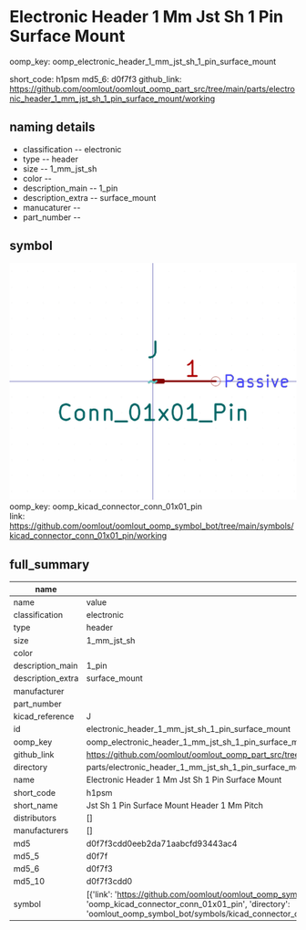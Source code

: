 # Electronic Header 1 Mm Jst Sh 1 Pin Surface Mount
oomp_key: oomp_electronic_header_1_mm_jst_sh_1_pin_surface_mount 


short_code: h1psm
md5_6: d0f7f3
github_link: https://github.com/oomlout/oomlout_oomp_part_src/tree/main/parts/electronic_header_1_mm_jst_sh_1_pin_surface_mount/working
## naming details
* classification -- electronic
* type -- header
* size -- 1_mm_jst_sh
* color -- 
* description_main -- 1_pin
* description_extra -- surface_mount
* manucaturer -- 
* part_number -- 



## symbol

![](symbol/0/working/working_600.png)  
oomp_key: oomp_kicad_connector_conn_01x01_pin  
link: https://github.com/oomlout/oomlout_oomp_symbol_bot/tree/main/symbols/kicad_connector_conn_01x01_pin/working  


## full_summary
| name | value | 
| --- | --- | 
| name | value | 
| classification | electronic | 
| type | header | 
| size | 1_mm_jst_sh | 
| color |  | 
| description_main | 1_pin | 
| description_extra | surface_mount | 
| manufacturer |  | 
| part_number |  | 
| kicad_reference | J | 
| id | electronic_header_1_mm_jst_sh_1_pin_surface_mount | 
| oomp_key | oomp_electronic_header_1_mm_jst_sh_1_pin_surface_mount | 
| github_link | https://github.com/oomlout/oomlout_oomp_part_src/tree/main/parts/electronic_header_1_mm_jst_sh_1_pin_surface_mount/working | 
| directory | parts/electronic_header_1_mm_jst_sh_1_pin_surface_mount | 
| name | Electronic Header 1 Mm Jst Sh 1 Pin Surface Mount | 
| short_code | h1psm | 
| short_name | Jst Sh 1 Pin Surface Mount Header 1 Mm Pitch | 
| distributors | [] | 
| manufacturers | [] | 
| md5 | d0f7f3cdd0eeb2da71aabcfd93443ac4 | 
| md5_5 | d0f7f | 
| md5_6 | d0f7f3 | 
| md5_10 | d0f7f3cdd0 | 
| symbol | [{'link': 'https://github.com/oomlout/oomlout_oomp_symbol_bot/tree/main/symbols/kicad_connector_conn_01x01_pin', 'oomp_key': 'oomp_kicad_connector_conn_01x01_pin', 'directory': 'oomlout_oomp_symbol_bot/symbols/kicad_connector_conn_01x01_pin//working/working.kicad_sym'}] | 
